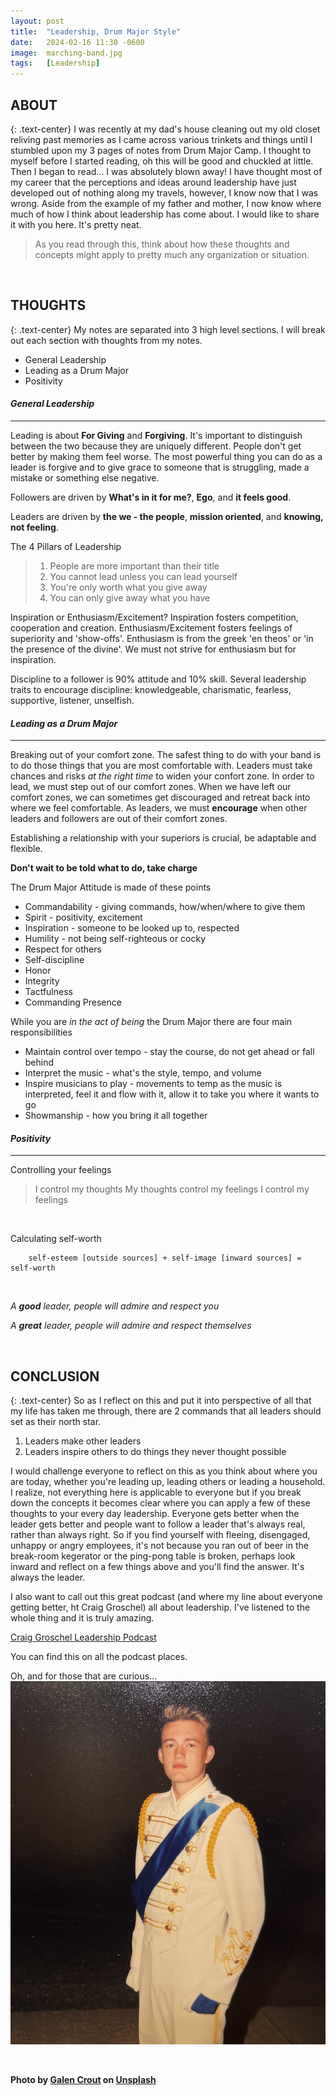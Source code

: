 ```yaml
---
layout: post
title:  "Leadership, Drum Major Style"
date:   2024-02-16 11:30 -0600
image:  marching-band.jpg
tags:   [Leadership]
---
```


## ABOUT
{: .text-center}
I was recently at my dad's house cleaning out my old closet reliving past memories as I came across various trinkets and things until I stumbled upon my 3 pages of notes from Drum Major Camp. I thought to myself before I started reading, oh this will be good and chuckled at little. Then I began to read... I was absolutely blown away! I have thought most of my career that the perceptions and ideas around leadership have just developed out of nothing along my travels, however, I know now that I was wrong. Aside from the example of my father and mother, I now know where much of how I think about leadership has come about. I would like to share it with you here. It's pretty neat.

> As you read through this, think about how these thoughts and concepts might 
> apply to pretty much any organization or situation.

<br>

## THOUGHTS 
{: .text-center}
My notes are separated into 3 high level sections. I will break out each section with thoughts from my notes.

* General Leadership
* Leading as a Drum Major
* Positivity

#### *General Leadership*
---
Leading is about **For Giving** and **Forgiving**. It's important to distinguish between the two because they are uniquely different. People don't get better by making them feel worse. The most powerful thing you can do as a leader is forgive and to give grace to someone that is struggling, made a mistake or something else negative.

Followers are driven by **What's in it for me?**, **Ego**, and **it feels good**.

Leaders are driven by **the we - the people**, **mission oriented**, and **knowing, not feeling**.


The 4 Pillars of Leadership

> 1. People are more important than their title
> 2. You cannot lead unless you can lead yourself
> 3. You're only worth what you give away
> 4. You can only give away what you have


Inspiration or Enthusiasm/Excitement? Inspiration fosters competition, cooperation and creation. Enthusiasm/Excitement fosters feelings of superiority and 'show-offs'. Enthusiasm is from the greek 'en theos' or 'in the presence of the divine'. We must not strive for enthusiasm but for inspiration.

Discipline to a follower is 90% attitude and 10% skill. Several leadership traits to encourage discipline: knowledgeable, charismatic, fearless, supportive, listener, unselfish.

#### *Leading as a Drum Major*
---
Breaking out of your comfort zone. The safest thing to do with your band is to do those things that you are most comfortable with. Leaders must take chances and risks *at the right time* to widen your confort zone. In order to lead, we must step out of our comfort zones. When we have left our comfort zones, we can sometimes get discouraged and retreat back into where we feel comfortable. As leaders, we must **encourage** when other leaders and followers are out of their comfort zones.

Establishing a relationship with your superiors is crucial, be adaptable and flexible.

**Don't wait to be told what to do, take charge**

The Drum Major Attitude is made of these points

* Commandability - giving commands, how/when/where to give them
* Spirit - positivity, excitement
* Inspiration - someone to be looked up to, respected
* Humility - not being self-righteous or cocky
* Respect for others
* Self-discipline
* Honor
* Integrity
* Tactfulness
* Commanding Presence

While you are *in the act of being* the Drum Major there are four main responsibilities

* Maintain control over tempo - stay the course, do not get ahead or fall behind
* Interpret the music - what's the style, tempo, and volume
* Inspire musicians to play - movements to temp as the music is interpreted, feel it and flow with it, allow it to take you where it wants to go
* Showmanship - how you bring it all together

#### *Positivity*
---
Controlling your feelings

> I control my thoughts
> My thoughts control my feelings
> I control my feelings

<br>

Calculating self-worth
``` 
    self-esteem [outside sources] + self-image [inward sources] = self-worth
```

<br>

*A **good** leader, people will admire and respect you*

*A **great** leader, people will admire and respect themselves*

<br>

## CONCLUSION
{: .text-center}
So as I reflect on this and put it into perspective of all that my life has taken me through, there are 2 commands that all leaders should set as their north star.

1. Leaders make other leaders
2. Leaders inspire others to do things they never thought possible

I would challenge everyone to reflect on this as you think about where you are today, whether you're leading up, leading others or leading a household. I realize, not everything here is applicable to everyone but if you break down the concepts it becomes clear where you can apply a few of these thoughts to your every day leadership. Everyone gets better when the leader gets better and people want to follow a leader that's always real, rather than always right. So if you find yourself with fleeing, disengaged, unhappy or angry employees, it's not because you ran out of beer in the break-room kegerator or the ping-pong table is broken, perhaps look inward and reflect on a few things above and you'll find the answer. It's always the leader.

I also want to call out this great podcast (and where my line about everyone getting better, ht Craig Groschel) all about leadership. I've listened to the whole thing and it is truly amazing.

[Craig Groschel Leadership Podcast](https://youtube.com/playlist?list=PLfd9RiSXWAX63y6ZXYrBtyN05jy3BGEPg&si=zqk1jb0E7zT6Jyn5)

You can find this on all the podcast places.


Oh, and for those that are curious...
![This is me](/img/drum-major.png)

<br>

**Photo by [Galen Crout](https://unsplash.com/@galen_crout) on [Unsplash](https://unsplash.com/photos/a-group-of-people-marching-in-a-parade--7HpdHeYUZ4)**